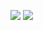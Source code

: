 ![](https://github-readme-stats-sigma-five.vercel.app/api?username=AnsaryTanvir&show_icons=true&theme=radical)
<img src="https://github-readme-stats-sigma-five.vercel.app/api/top-langs/?username=AnsaryTanvir&layout=compact&show_icons=true&theme=radical">
